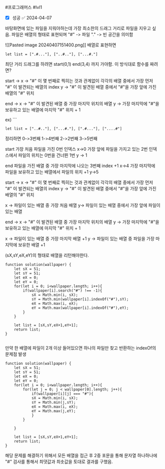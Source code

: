 #프로그래머스 #lvl1
- [x] 성공 ✅ 2024-04-07

바탕화면에 있는 파일을 지워야하는데 가장 최소한의 드래그 거리로 파일을 지우고 싶음. 
파일은 배열의 형태로 표현되며 "#" -> 파일 "." -> 빈 공간을 의미함 

![[Pasted image 20240407151400.png]]
배열로 표현하면 
```
let list = [".#..."], ["..#.."], ["...#."]
```

최단 거리 드래그를 하려면 start(0,1) end(3,4) 까지 가야함.
이 방식대로 함수를 짜려면?

start -> 
x -> "#" 이 몇 번째로 찍히는 것과 관계없이 각각의 배열 중에서 가장 먼저  "#" 이 발견되는 배열의 index
y -> "#" 이 발견된 배열 중에서 "#"을 가장 앞에 가진 배열의 "#" 위치

end ->
x -> "#" 이 발견된 배열 중 가장 마지막 위치의 배열
y -> 가장 마지막에 "#"을 보유하고 있는 배열에 마지막 "#" 위치 + 1 

ex) ```

```
let list = ["..#.."], ["...#."], [".#..."], ["....#"]
```
정리하면
0->3번째
1->4번째
2->2번째
3->5번째

start 
가장 처음 파일을 가진 0번 인덱스
x->0 
가장 앞에 파일을 가지고 있는 2번 인덱스에서 파일의 위치는 0번을 건너뛴 1번
y -> 1

end 
파일을 가진 배열 중 가장 마지막에 나오는 3번째 index +1
x->4
가장 마지막에 파일을 보유하고 있는 배열에서 파일의 위치 +1
y->5


start -> 
x -> "#" 이 몇 번째로 찍히는 것과 관계없이 각각의 배열 중에서 가장 먼저  "#" 이 발견되는 배열의 index
y -> "#" 이 발견된 배열 중에서 "#"을 가장 앞에 가진 배열의 "#" 위치


x -> 파일이 있는 배열 중 가장 처음 배열
y-> 파일이 있는 배열 중에서 가장 앞에 파일이 있는 배열 



end ->
x -> "#" 이 발견된 배열 중 가장 마지막 위치의 배열
y -> 가장 마지막에 "#"을 보유하고 있는 배열에 마지막 "#" 위치 + 1 

x -> 파일이 있는 배열 중 가장 마지막 배열 +1 
y -> 파일이 있는 배열 중 파일을 가장 마지막에 보유한 배열 +1

(sX,sY,eX,eY)의 형태로 배열을 리턴해야한다.




```
function solution(wallpaper) {
    let sX = 51;
    let sY = 51;
    let eX = 0;
    let eY = 0;
    for(let i = 0; i<wallpaper.length; i++){
        if(wallpaper[i].search("#") !== -1){
            sX = Math.min(i, sX);
            sY = Math.min(wallpaper[i].indexOf("#"),sY);
            eX = Math.max(i, eX);
            eY = Math.max(wallpaper[i].indexOf("#"),eY);
        }
    }
        
    let list = [sX,sY,eX+1,eY+1];
    return list;
}


```

만약 한 배열에 파일이 2개 이상 들어있으면 하나의 파일만 찾고 반환하는 indexOf의 문제점 발생

```
function solution(wallpaper) {
    let sX = 51;
    let sY = 51;
    let eX = 0;
    let eY = 0;
    for(let i = 0; i<wallpaper.length; i++){
        for(let j = 0; j < wallpaper[0].length; j++){
            if(wallpaper[i][j] === "#"){
            sX = Math.min(i, sX);
            sY = Math.min(j,sY);
            eX = Math.max(i, eX);
            eY = Math.max(j,eY);
            }
        }

    }

    let list = [sX,sY,eX+1,eY+1];
    return list;
}
```

해당 문제를 해결하기 위해서 모든 배열을 접근 후 2중 포문을 통해 문자열 하나하나에 "#" 검사를 통해서
최댓값과 최솟값을 토대로 결과를 구했음.